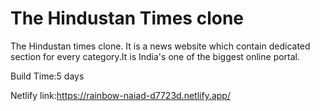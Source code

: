 # The Hindustan Times clone
The Hindustan times clone. It is a news website which contain dedicated section for every category.It is India's one of the biggest online portal.


Build Time:5 days

Netlify link:https://rainbow-naiad-d7723d.netlify.app/

